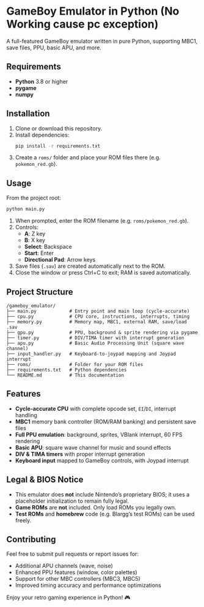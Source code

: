 # GameBoy Emulator in Python (No Working cause pc exception)

A full-featured GameBoy emulator written in pure Python, supporting MBC1, save files, PPU, basic APU, and more.

## Requirements

- **Python** 3.8 or higher
- **pygame**
- **numpy**

## Installation

1. Clone or download this repository.
2. Install dependencies:
   ```bash
   pip install -r requirements.txt
   ```
3. Create a `roms/` folder and place your ROM files there (e.g. `pokemon_red.gb`).

## Usage

From the project root:
```bash
python main.py
```
1. When prompted, enter the ROM filename (e.g. `roms/pokemon_red.gb`).
2. Controls:
   - **A**: Z key
   - **B**: X key
   - **Select**: Backspace
   - **Start**: Enter
   - **Directional Pad**: Arrow keys
3. Save files (`.sav`) are created automatically next to the ROM.
4. Close the window or press Ctrl+C to exit; RAM is saved automatically.

## Project Structure

```
/gameboy_emulator/
├── main.py            # Entry point and main loop (cycle-accurate)
├── cpu.py             # CPU core, instructions, interrupts, timing
├── memory.py          # Memory map, MBC1, external RAM, save/load .sav
├── gpu.py             # PPU, background & sprite rendering via pygame
├── timer.py           # DIV/TIMA timer with interrupt generation
├── apu.py             # Basic Audio Processing Unit (square wave channel)
├── input_handler.py   # Keyboard-to-joypad mapping and Joypad interrupt
├── roms/              # Folder for your ROM files
├── requirements.txt   # Python dependencies
└── README.md          # This documentation
```

## Features

- **Cycle-accurate CPU** with complete opcode set, `EI`/`DI`, interrupt handling
- **MBC1** memory bank controller (ROM/RAM banking) and persistent save files
- **Full PPU emulation**: background, sprites, VBlank interrupt, 60 FPS rendering
- **Basic APU**: square wave channel for music and sound effects
- **DIV & TIMA timers** with proper interrupt generation
- **Keyboard input** mapped to GameBoy controls, with Joypad interrupt

## Legal & BIOS Notice

- This emulator does **not** include Nintendo’s proprietary BIOS; it uses a placeholder initialization to remain fully legal.
- **Game ROMs** are **not** included. Only load ROMs you legally own.
- **Test ROMs** and **homebrew** code (e.g. Blargg’s test ROMs) can be used freely.

## Contributing

Feel free to submit pull requests or report issues for:
- Additional APU channels (wave, noise)
- Enhanced PPU features (window, color palettes)
- Support for other MBC controllers (MBC3, MBC5)
- Improved timing accuracy and performance optimizations

Enjoy your retro gaming experience in Python! 🎮

